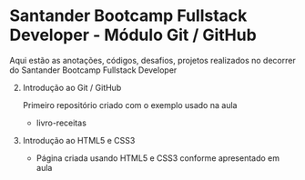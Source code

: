 # Santander Bootcamp Fullstack Developer - Módulo Git / GitHub

Aqui estão as anotações, códigos, desafios, projetos realizados no decorrer do Santander Bootcamp Fullstack Developer

2. Introdução ao Git / GitHub

   Primeiro repositório criado com o exemplo usado na aula

   - livro-receitas

3. Introdução ao HTML5 e CSS3
   - Página criada usando HTML5 e CSS3 conforme apresentado em aula
